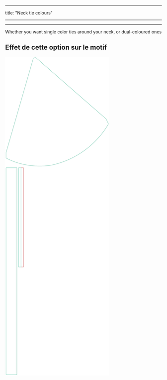 - - -
title: "Neck tie colours"
- - -

---

Whether you want single color ties around your neck, or dual-coloured ones

## Effet de cette option sur le motif

![Cette image montre l'effet de cette option en superposant plusieurs variantes qui ont une valeur différente pour cette option](bee_necktiecolours_sample.svg "Effet de cette option sur le motif")
